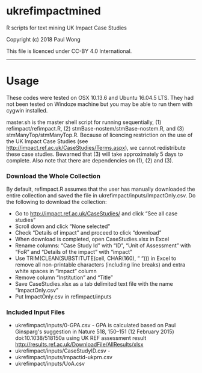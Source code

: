 # ukrefimpactmined
R scripts for text mining UK Impact Case Studies

Copyright (c) 2018 Paul Wong

This file is licenced under CC-BY 4.0 International.

---------------------------------------------------
# Usage

These codes were tested on OSX 10.13.6 and Ubuntu 16.04.5 LTS.  They had not been tested on Windoze machine but you may be able to run them with cygwin installed.

master.sh is the master shell script for running sequentially, (1) refimpact/refimpact.R, (2) stmBase-nostem/stmBase-nostem.R, and (3) stmManyTop/stmManyTop.R.  Because of licencing restriction on the use of the UK Impact Case Studies (see http://impact.ref.ac.uk/CaseStudies/Terms.aspx), we cannot redistribute these case studies.  Bewarned that (3) will take approximately 5 days to complete.  Also note that there are dependencies on (1), (2) and (3).

### Download the Whole Collection
By default, refimpact.R assumes that the user has manually downloaded the entire collection and saved the file in ukrefimpact/inputs/ImpactOnly.csv.  Do the following to download the collection:

- Go to http://impact.ref.ac.uk/CaseStudies/ and click “See all case studies”
- Scroll down and click “None selected”
- Check “Details of impact” and proceed to click “download”
- When download is completed, open CaseStudies.xlsx in Excel
- Rename columns: “Case Study Id” with “ID”, “Unit of Assessment” with “FoR” and “Details of the impact” with “impact”
- Use TRIM(CLEAN(SUBSTITUTE(cell, CHAR(160), “ “))) in Excel to remove all non-printable characters (including line breaks) and extra white spaces in “impact” column 
- Remove column “Institution” and “Title”
- Save CaseStudies.xlsx as a tab delimited text file with the name “ImpactOnly.csv”
- Put ImpactOnly.csv in refimpact/inputs

### Included Input Files

* ukrefimpact/inputs/0-GPA.csv - GPA is calculated based on Paul Ginsparg's suggestion in Nature 518, 150–151 (12 February 2015) doi:10.1038/518150a using UK REF assessment result http://results.ref.ac.uk/DownloadFile/AllResults/xlsx
* ukrefimpact/inputs/CaseStudyID.csv - 
* ukrefimpact/inputs/impactid-ukprn.csv
* ukrefimpact/inputs/UoA.csv





